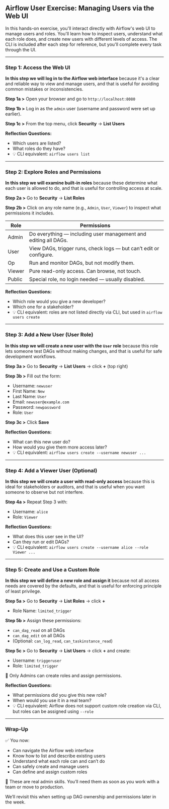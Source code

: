 ## Airflow User Exercise: Managing Users via the Web UI

In this hands-on exercise, you'll interact directly with Airflow's web UI to manage users and roles. You'll learn how to inspect users, understand what each role does, and create new users with different levels of access. The CLI is included after each step for reference, but you'll complete every task through the UI.

---

### Step 1: Access the Web UI

**In this step we will log in to the Airflow web interface** because it's a clear and reliable way to view and manage users, and that is useful for avoiding common mistakes or inconsistencies.

**Step 1a >** Open your browser and go to `http://localhost:8080`

**Step 1b >** Log in as the `admin` user (username and password were set up earlier).

**Step 1c >** From the top menu, click **Security** → **List Users**

**Reflection Questions:**
- Which users are listed?
- What roles do they have?
- 💡 CLI equivalent: `airflow users list`

---

### Step 2: Explore Roles and Permissions

**In this step we will examine built-in roles** because these determine what each user is allowed to do, and that is useful for controlling access at scale.

**Step 2a >** Go to **Security** → **List Roles**

**Step 2b >** Click on any role name (e.g., `Admin`, `User`, `Viewer`) to inspect what permissions it includes.

| Role     | Permissions                                                           |
|----------|------------------------------------------------------------------------|
| Admin    | Do everything — including user management and editing all DAGs.        |
| User     | View DAGs, trigger runs, check logs — but can’t edit or configure.     |
| Op       | Run and monitor DAGs, but not modify them.                             |
| Viewer   | Pure read-only access. Can browse, not touch.                          |
| Public   | Special role, no login needed — usually disabled.                      |

**Reflection Questions:**
- Which role would you give a new developer?
- Which one for a stakeholder?
- 💡 CLI equivalent: roles are not listed directly via CLI, but used in `airflow users create`

---

### Step 3: Add a New User (User Role)

**In this step we will create a new user with the `User` role** because this role lets someone test DAGs without making changes, and that is useful for safe development workflows.

**Step 3a >** Go to **Security** → **List Users** → click **+** (top right)

**Step 3b >** Fill out the form:
- Username: `newuser`
- First Name: `New`
- Last Name: `User`
- Email: `newuser@example.com`
- Password: `newpassword`
- Role: `User`

**Step 3c >** Click **Save**

**Reflection Questions:**
- What can this new user do?
- How would you give them more access later?
- 💡 CLI equivalent: `airflow users create --username newuser ...`

---

### Step 4: Add a Viewer User (Optional)

**In this step we will create a user with read-only access** because this is ideal for stakeholders or auditors, and that is useful when you want someone to observe but not interfere.

**Step 4a >** Repeat Step 3 with:
- Username: `alice`
- Role: `Viewer`

**Reflection Questions:**
- What does this user see in the UI?
- Can they run or edit DAGs?
- 💡 CLI equivalent: `airflow users create --username alice --role Viewer ...`

---

### Step 5: Create and Use a Custom Role

**In this step we will define a new role and assign it** because not all access needs are covered by the defaults, and that is useful for enforcing principle of least privilege.

**Step 5a >** Go to **Security** → **List Roles** → click **+**
- Role Name: `limited_trigger`

**Step 5b >** Assign these permissions:
- `can_dag_read` on all DAGs
- `can_dag_edit` on all DAGs
- (Optional: `can_log_read`, `can_taskinstance_read`)

**Step 5c >** Go to **Security** → **List Users** → click **+** and create:
- Username: `triggeruser`
- Role: `limited_trigger`

📝 Only Admins can create roles and assign permissions.

**Reflection Questions:**
- What permissions did you give this new role?
- When would you use it in a real team?
- 💡 CLI equivalent: Airflow does not support custom role creation via CLI, but roles can be assigned using `--role`

---

### Wrap-Up

✅ You now:
- Can navigate the Airflow web interface
- Know how to list and describe existing users
- Understand what each role can and can’t do
- Can safely create and manage users
- Can define and assign custom roles

🧠 These are real admin skills. You’ll need them as soon as you work with a team or move to production.

We’ll revisit this when setting up DAG ownership and permissions later in the week.
